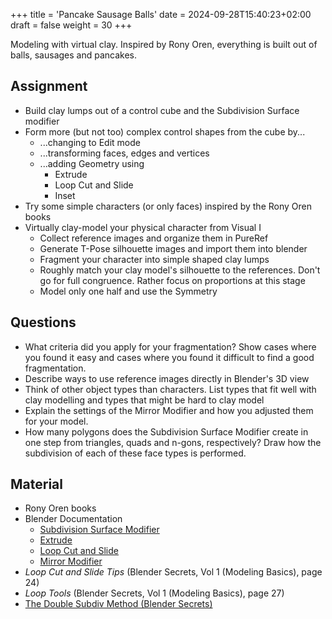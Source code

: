 +++
title = 'Pancake Sausage Balls'
date = 2024-09-28T15:40:23+02:00
draft = false
weight = 30
+++

Modeling with virtual clay. Inspired by Rony Oren, everything is built out of balls, sausages and pancakes.

## Assignment 

- Build clay lumps out of a control cube and the Subdivision Surface modifier
- Form more (but not too) complex control shapes from the cube by...
  - ...changing to Edit mode
  - ...transforming faces, edges and vertices
  - ...adding Geometry using
    - Extrude
    - Loop Cut and Slide
    - Inset
- Try some simple characters (or only faces) inspired by the Rony Oren books
- Virtually clay-model your physical character from Visual I 
  - Collect reference images and organize them in PureRef
  - Generate T-Pose silhouette images and import them into blender
  - Fragment your character into simple shaped clay lumps
  - Roughly match your clay model's silhouette to the references. Don't go for full congruence. Rather focus on proportions at this stage
  - Model only one half and use the Symmetry

## Questions

- What criteria did you apply for your fragmentation? Show cases where you found it easy and cases where you found it difficult to find a good fragmentation.
- Describe ways to use reference images directly in Blender's 3D view
- Think of other object types than characters. List types that fit well with clay modelling and types that might be hard to clay model
- Explain the settings of the Mirror Modifier and how you adjusted them for your model.
- How many polygons does the Subdivision Surface Modifier create in one step from triangles, quads and n-gons, respectively? Draw how the subdivision of each of these face types is performed.


## Material

- Rony Oren books
- Blender Documentation
  - [Subdivision Surface Modifier](https://docs.blender.org/manual/en/latest/modeling/modifiers/generate/subdivision_surface.html)
  - [Extrude](https://docs.blender.org/manual/en/2.80/modeling/meshes/editing/duplicating/extrude.html)
  - [Loop Cut and Slide](https://docs.blender.org/manual/en/latest/modeling/meshes/editing/edge/loopcut_slide.html)
  - [Mirror Modifier](https://docs.blender.org/manual/en/latest/modeling/modifiers/generate/mirror.html)
- _Loop Cut and Slide Tips_ (Blender Secrets, Vol 1 (Modeling Basics), page 24)
- _Loop Tools_ (Blender Secrets, Vol 1 (Modeling Basics), page 27)
- [The Double Subdiv Method (Blender Secrets)](https://www.youtube.com/watch?v=13UN1Lju5Hs)

